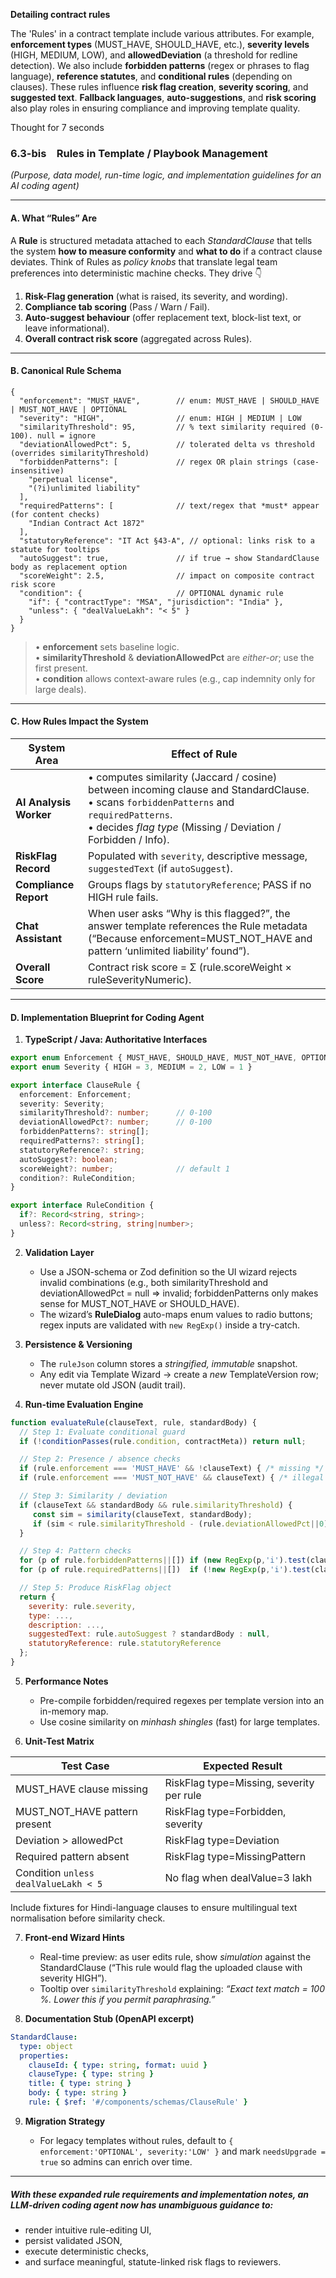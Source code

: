 **Detailing contract rules**

The 'Rules' in a contract template include various attributes. For example, **enforcement types** (MUST\_HAVE, SHOULD\_HAVE, etc.), **severity levels** (HIGH, MEDIUM, LOW), and **allowedDeviation** (a threshold for redline detection). We also include **forbidden patterns** (regex or phrases to flag language), **reference statutes**, and **conditional rules** (depending on clauses). These rules influence **risk flag creation**, **severity scoring**, and **suggested text**. **Fallback languages**, **auto-suggestions**, and **risk scoring** also play roles in ensuring compliance and improving template quality.


Thought for 7 seconds


### 6.3-bis **Rules** in Template / Playbook Management

*(Purpose, data model, run-time logic, and implementation guidelines for an AI coding agent)*

---

#### A. What “Rules” Are

A **Rule** is structured metadata attached to each *StandardClause* that tells the system **how to measure conformity** and **what to do** if a contract clause deviates.
Think of Rules as *policy knobs* that translate legal team preferences into deterministic machine checks. They drive 👇

1. **Risk-Flag generation** (what is raised, its severity, and wording).
2. **Compliance tab scoring** (Pass / Warn / Fail).
3. **Auto-suggest behaviour** (offer replacement text, block-list text, or leave informational).
4. **Overall contract risk score** (aggregated across Rules).

---

#### B. Canonical Rule Schema

```jsonc
{
  "enforcement": "MUST_HAVE",        // enum: MUST_HAVE | SHOULD_HAVE | MUST_NOT_HAVE | OPTIONAL
  "severity": "HIGH",                // enum: HIGH | MEDIUM | LOW
  "similarityThreshold": 95,         // % text similarity required (0-100). null = ignore
  "deviationAllowedPct": 5,          // tolerated delta vs threshold (overrides similarityThreshold)
  "forbiddenPatterns": [             // regex OR plain strings (case-insensitive)
    "perpetual license",
    "(?i)unlimited liability"
  ],
  "requiredPatterns": [              // text/regex that *must* appear (for content checks)
    "Indian Contract Act 1872"
  ],
  "statutoryReference": "IT Act §43-A", // optional: links risk to a statute for tooltips
  "autoSuggest": true,               // if true → show StandardClause body as replacement option
  "scoreWeight": 2.5,                // impact on composite contract risk score
  "condition": {                     // OPTIONAL dynamic rule
    "if": { "contractType": "MSA", "jurisdiction": "India" },
    "unless": { "dealValueLakh": "< 5" }
  }
}
```

> • **enforcement** sets baseline logic.<br>• **similarityThreshold** & **deviationAllowedPct** are *either-or*; use the first present.<br>• **condition** allows context-aware rules (e.g., cap indemnity only for large deals).

---

#### C. How Rules Impact the System

| System Area            | Effect of Rule                                                                                                                                                                                                 |
| ---------------------- | -------------------------------------------------------------------------------------------------------------------------------------------------------------------------------------------------------------- |
| **AI Analysis Worker** | • computes similarity (Jaccard / cosine) between incoming clause and StandardClause.<br>• scans `forbiddenPatterns` and `requiredPatterns`.<br>• decides *flag type* (Missing / Deviation / Forbidden / Info). |
| **RiskFlag Record**    | Populated with `severity`, descriptive message, `suggestedText` (if `autoSuggest`).                                                                                                                            |
| **Compliance Report**  | Groups flags by `statutoryReference`; PASS if no HIGH rule fails.                                                                                                                                              |
| **Chat Assistant**     | When user asks “Why is this flagged?”, the answer template references the Rule metadata (“Because enforcement=MUST\_NOT\_HAVE and pattern ‘unlimited liability’ found”).                                       |
| **Overall Score**      | Contract risk score = Σ (rule.scoreWeight × ruleSeverityNumeric).                                                                                                                                              |

---

#### D. Implementation Blueprint for Coding Agent

1. **TypeScript / Java: Authoritative Interfaces**

```ts
export enum Enforcement { MUST_HAVE, SHOULD_HAVE, MUST_NOT_HAVE, OPTIONAL }
export enum Severity { HIGH = 3, MEDIUM = 2, LOW = 1 }

export interface ClauseRule {
  enforcement: Enforcement;
  severity: Severity;
  similarityThreshold?: number;      // 0-100
  deviationAllowedPct?: number;      // 0-100
  forbiddenPatterns?: string[];
  requiredPatterns?: string[];
  statutoryReference?: string;
  autoSuggest?: boolean;
  scoreWeight?: number;              // default 1
  condition?: RuleCondition;
}

export interface RuleCondition {
  if?: Record<string, string>;
  unless?: Record<string, string|number>;
}
```

2. **Validation Layer**

   * Use a JSON-schema or Zod definition so the UI wizard rejects invalid combinations (e.g., both similarityThreshold and deviationAllowedPct = null ⇒ invalid; forbiddenPatterns only makes sense for MUST\_NOT\_HAVE or SHOULD\_HAVE).
   * The wizard’s **RuleDialog** auto-maps enum values to radio buttons; regex inputs are validated with `new RegExp()` inside a try-catch.

3. **Persistence & Versioning**

   * The `ruleJson` column stores a *stringified, immutable* snapshot.
   * Any edit via Template Wizard -> create a *new* TemplateVersion row; never mutate old JSON (audit trail).

4. **Run-time Evaluation Engine**

```js
function evaluateRule(clauseText, rule, standardBody) {
  // Step 1: Evaluate conditional guard
  if (!conditionPasses(rule.condition, contractMeta)) return null;

  // Step 2: Presence / absence checks
  if (rule.enforcement === 'MUST_HAVE' && !clauseText) { /* missing */ }
  if (rule.enforcement === 'MUST_NOT_HAVE' && clauseText) { /* illegal presence */ }

  // Step 3: Similarity / deviation
  if (clauseText && standardBody && rule.similarityThreshold) {
     const sim = similarity(clauseText, standardBody);
     if (sim < rule.similarityThreshold - (rule.deviationAllowedPct||0)) { /* deviation flag */ }
  }

  // Step 4: Pattern checks
  for (p of rule.forbiddenPatterns||[]) if (new RegExp(p,'i').test(clauseText)) { /* forbidden */ }
  for (p of rule.requiredPatterns||[])  if (!new RegExp(p,'i').test(clauseText)) { /* missing req pattern */ }

  // Step 5: Produce RiskFlag object
  return {
    severity: rule.severity,
    type: ...,
    description: ...,
    suggestedText: rule.autoSuggest ? standardBody : null,
    statutoryReference: rule.statutoryReference
  };
}
```

5. **Performance Notes**

   * Pre-compile forbidden/required regexes per template version into an in-memory map.
   * Use cosine similarity on *minhash shingles* (fast) for large templates.

6. **Unit-Test Matrix**

| Test Case                            | Expected Result                          |
| ------------------------------------ | ---------------------------------------- |
| MUST\_HAVE clause missing            | RiskFlag type=Missing, severity per rule |
| MUST\_NOT\_HAVE pattern present      | RiskFlag type=Forbidden, severity        |
| Deviation > allowedPct               | RiskFlag type=Deviation                  |
| Required pattern absent              | RiskFlag type=MissingPattern             |
| Condition `unless dealValueLakh < 5` | No flag when dealValue=3 lakh            |

Include fixtures for Hindi-language clauses to ensure multilingual text normalisation before similarity check.

7. **Front-end Wizard Hints**

   * Real-time preview: as user edits rule, show *simulation* against the StandardClause (“This rule would flag the uploaded clause with severity HIGH”).
   * Tooltip over `similarityThreshold` explaining: *“Exact text match = 100 %. Lower this if you permit paraphrasing.”*

8. **Documentation Stub (OpenAPI excerpt)**

```yaml
StandardClause:
  type: object
  properties:
    clauseId: { type: string, format: uuid }
    clauseType: { type: string }
    title: { type: string }
    body: { type: string }
    rule: { $ref: '#/components/schemas/ClauseRule' }
```

9. **Migration Strategy**

   * For legacy templates without rules, default to `{ enforcement:'OPTIONAL', severity:'LOW' }` and mark `needsUpgrade = true` so admins can enrich over time.

---

##### With these expanded rule requirements and implementation notes, an LLM-driven coding agent now has **unambiguous guidance** to:

* render intuitive rule-editing UI,
* persist validated JSON,
* execute deterministic checks,
* and surface meaningful, statute-linked risk flags to reviewers.
